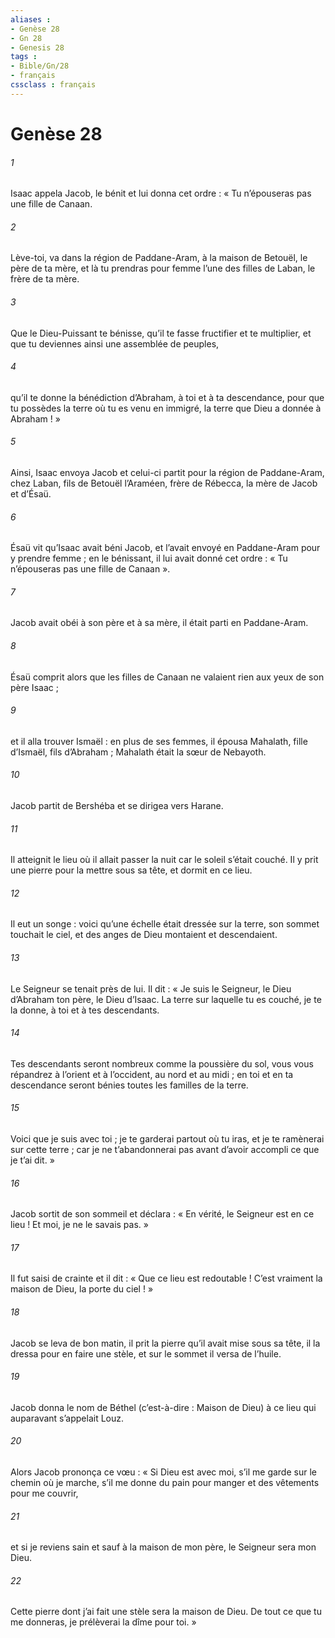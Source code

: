 ```yaml
---
aliases : 
- Genèse 28
- Gn 28
- Genesis 28
tags : 
- Bible/Gn/28
- français
cssclass : français
---
```


# Genèse 28

###### 1
Isaac appela Jacob, le bénit et lui donna cet ordre : « Tu n’épouseras pas une fille de Canaan.
###### 2
Lève-toi, va dans la région de Paddane-Aram, à la maison de Betouël, le père de ta mère, et là tu prendras pour femme l’une des filles de Laban, le frère de ta mère.
###### 3
Que le Dieu-Puissant te bénisse, qu’il te fasse fructifier et te multiplier, et que tu deviennes ainsi une assemblée de peuples,
###### 4
qu’il te donne la bénédiction d’Abraham, à toi et à ta descendance, pour que tu possèdes la terre où tu es venu en immigré, la terre que Dieu a donnée à Abraham ! »
###### 5
Ainsi, Isaac envoya Jacob et celui-ci partit pour la région de Paddane-Aram, chez Laban, fils de Betouël l’Araméen, frère de Rébecca, la mère de Jacob et d’Ésaü.
###### 6
Ésaü vit qu’Isaac avait béni Jacob, et l’avait envoyé en Paddane-Aram pour y prendre femme ; en le bénissant, il lui avait donné cet ordre : « Tu n’épouseras pas une fille de Canaan ».
###### 7
Jacob avait obéi à son père et à sa mère, il était parti en Paddane-Aram.
###### 8
Ésaü comprit alors que les filles de Canaan ne valaient rien aux yeux de son père Isaac ;
###### 9
et il alla trouver Ismaël : en plus de ses femmes, il épousa Mahalath, fille d’Ismaël, fils d’Abraham ; Mahalath était la sœur de Nebayoth.
###### 10
Jacob partit de Bershéba et se dirigea vers Harane.
###### 11
Il atteignit le lieu où il allait passer la nuit car le soleil s’était couché. Il y prit une pierre pour la mettre sous sa tête, et dormit en ce lieu.
###### 12
Il eut un songe : voici qu’une échelle était dressée sur la terre, son sommet touchait le ciel, et des anges de Dieu montaient et descendaient.
###### 13
Le Seigneur se tenait près de lui. Il dit : « Je suis le Seigneur, le Dieu d’Abraham ton père, le Dieu d’Isaac. La terre sur laquelle tu es couché, je te la donne, à toi et à tes descendants.
###### 14
Tes descendants seront nombreux comme la poussière du sol, vous vous répandrez à l’orient et à l’occident, au nord et au midi ; en toi et en ta descendance seront bénies toutes les familles de la terre.
###### 15
Voici que je suis avec toi ; je te garderai partout où tu iras, et je te ramènerai sur cette terre ; car je ne t’abandonnerai pas avant d’avoir accompli ce que je t’ai dit. »
###### 16
Jacob sortit de son sommeil et déclara : « En vérité, le Seigneur est en ce lieu ! Et moi, je ne le savais pas. »
###### 17
Il fut saisi de crainte et il dit : « Que ce lieu est redoutable ! C’est vraiment la maison de Dieu, la porte du ciel ! »
###### 18
Jacob se leva de bon matin, il prit la pierre qu’il avait mise sous sa tête, il la dressa pour en faire une stèle, et sur le sommet il versa de l’huile.
###### 19
Jacob donna le nom de Béthel (c’est-à-dire : Maison de Dieu) à ce lieu qui auparavant s’appelait Louz.
###### 20
Alors Jacob prononça ce vœu : « Si Dieu est avec moi, s’il me garde sur le chemin où je marche, s’il me donne du pain pour manger et des vêtements pour me couvrir,
###### 21
et si je reviens sain et sauf à la maison de mon père, le Seigneur sera mon Dieu.
###### 22
Cette pierre dont j’ai fait une stèle sera la maison de Dieu. De tout ce que tu me donneras, je prélèverai la dîme pour toi. »
